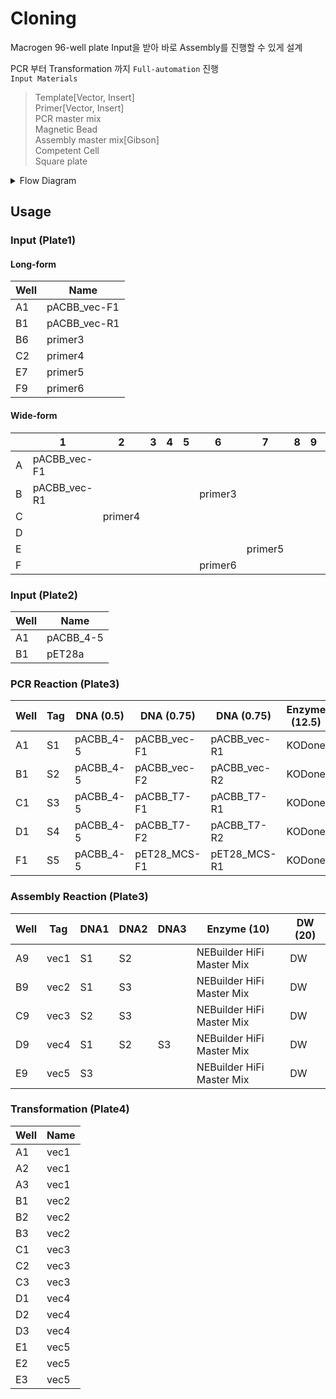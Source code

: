 # Cloning

Macrogen 96-well plate Input을 받아 바로 Assembly를 진행할 수 있게 설계  

PCR 부터 Transformation 까지 `Full-automation` 진행  
`Input Materials`
> Template[Vector, Insert]  
> Primer[Vector, Insert]  
> PCR master mix  
> Magnetic Bead  
> Assembly master mix[Gibson]  
> Competent Cell  
> Square plate

<details>

<summary>Flow Diagram</summary>

```mermaid
flowchart TB
    classDef Input stroke:#0f0

    subgraph Insert PCR
        A1[Template] --> PCR{PCR}
        B1[Primer] --> PCR{PCR}
    end
    subgraph Vector PCR
        A2[Template] --> PCR1{PCR}
        B2[Primer] --> PCR1{PCR}
    end

    subgraph PCR Purification
        PCR --> Insert
        PCR1 --> Vector
        Bead[Magnetic Bead]:::Input --> A
        Vector --> A{Purification}
        Insert --> A
    end

    subgraph Gibson
        A --> |Dilute & Pooling| B[Purified\nDNA]
        B --> D{Assembly}
        C[Gibson Mix]:::Input --> D
    end

    D .-> |Alram| TF{Transformation}
    CP[CP cell] .-> TF
    TF ==> F[Colony Plotting]
```

</details>

## Usage
### Input (Plate1)
#### Long-form
| Well | Name         |
| ---- | ------------ |
| A1   | pACBB_vec-F1 |
| B1   | pACBB_vec-R1 |
| B6   | primer3      |
| C2   | primer4      |
| E7   | primer5      |
| F9   | primer6      |

#### Wide-form

|     | 1            | 2       | 3   | 4   | 5   | 6       | 7       | 8   | 9   | 10  | 11  | 12  |
| --- | ------------ | ------- | --- | --- | --- | ------- | ------- | --- | --- | --- | --- | --- |
| A   | pACBB_vec-F1 |
| B   | pACBB_vec-R1 |         |     |     |     | primer3 |
| C   |              | primer4 |
| D   |              |
| E   |              |         |     |     |     |         | primer5 |
| F   |              |         |     |     |     | primer6 |

### Input (Plate2)
| Well | Name      |
| ---- | --------- |
| A1   | pACBB_4-5 |
| B1   | pET28a    |

### PCR Reaction (Plate3)
| Well | Tag | DNA (0.5) | DNA (0.75)   | DNA (0.75)   | Enzyme (12.5) | DW (25) |
| ---- | --- | --------- | ------------ | ------------ | ------------- | ------- |
| A1   | S1  | pACBB_4-5 | pACBB_vec-F1 | pACBB_vec-R1 | KODone        | DW      |
| B1   | S2  | pACBB_4-5 | pACBB_vec-F2 | pACBB_vec-R2 | KODone        | DW      |
| C1   | S3  | pACBB_4-5 | pACBB_T7-F1  | pACBB_T7-R1  | KODone        | DW      |
| D1   | S4  | pACBB_4-5 | pACBB_T7-F2  | pACBB_T7-R2  | KODone        | DW      |
| F1   | S5  | pACBB_4-5 | pET28_MCS-F1 | pET28_MCS-R1 | KODone        | DW      |

### Assembly Reaction (Plate3)
| Well | Tag  | DNA1 | DNA2 | DNA3 | Enzyme (10)               | DW (20) |
| ---- | ---- | ---- | ---- | ---- | ------------------------- | ------- |
| A9   | vec1 | S1   | S2   |      | NEBuilder HiFi Master Mix | DW      |
| B9   | vec2 | S1   | S3   |      | NEBuilder HiFi Master Mix | DW      |
| C9   | vec3 | S2   | S3   |      | NEBuilder HiFi Master Mix | DW      |
| D9   | vec4 | S1   | S2   | S3   | NEBuilder HiFi Master Mix | DW      |
| E9   | vec5 | S3   |      |      | NEBuilder HiFi Master Mix | DW      |

### Transformation (Plate4)
| Well | Name         |
| ---- | ------------ |
| A1   | vec1 |
| A2   | vec1 |
| A3   | vec1      |
| B1   | vec2      |
| B2   | vec2      |
| B3   | vec2      |
| C1   | vec3      |
| C2   | vec3      |
| C3   | vec3      |
| D1   | vec4      |
| D2   | vec4      |
| D3   | vec4      |
| E1   | vec5      |
| E2   | vec5      |
| E3   | vec5      |